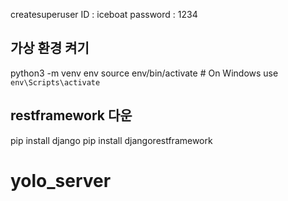 createsuperuser
ID : iceboat
password : 1234

## 가상 환경 켜기
python3 -m venv env
source env/bin/activate  # On Windows use `env\Scripts\activate`

## restframework 다운
pip install django
pip install djangorestframework
# yolo_server
